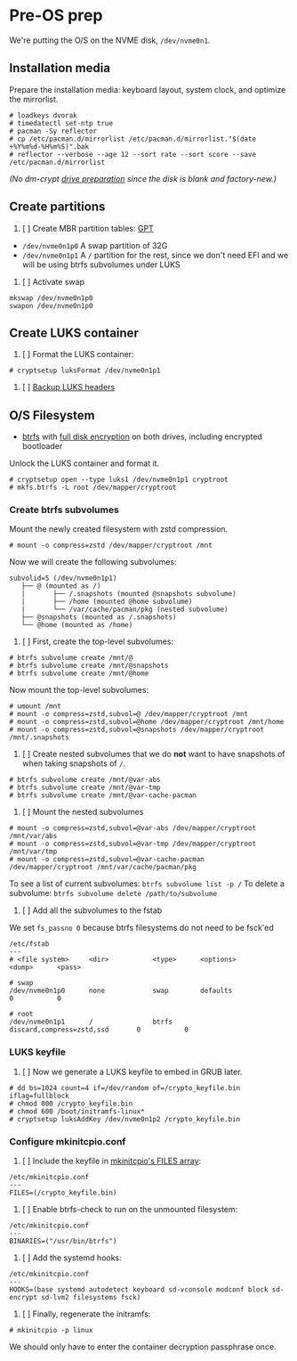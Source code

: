 # Pre-OS prep

We're putting the O/S on the NVME disk, `/dev/nvme0n1`.

## Installation media

Prepare the installation media: keyboard layout, system clock, and optimize the mirrorlist.

```
# loadkeys dvorak
# timedatectl set-ntp true
# pacman -Sy reflector
# cp /etc/pacman.d/mirrorlist /etc/pacman.d/mirrorlist."$(date +%Y%m%d-%H%m%S)".bak
# reflector --verbose --age 12 --sort rate --sort score --save /etc/pacman.d/mirrorlist
```

_(No dm-crypt [drive preparation](https://wiki.archlinux.org/index.php/Dm-crypt/Drive_preparation) since the disk is blank and factory-new.)_

## Create partitions

1. [ ] Create MBR partition tables: [GPT](https://wiki.archlinux.org/index.php/GPT)
  - `/dev/nvme0n1p0` A swap partition of 32G
  - `/dev/nvme0n1p1` A `/` partition for the rest, since we don't need EFI and we will be using btrfs subvolumes under LUKS

1. [ ] Activate swap

```
mkswap /dev/nvme0n1p0
swapon /dev/nvme0n1p0
```

## Create LUKS container

1. [ ] Format the LUKS container:

```
# cryptsetup luksFormat /dev/nvme0n1p1
```

1. [ ] [Backup LUKS headers](https://wiki.archlinux.org/index.php/Dm-crypt/Device_encryption#Backup_and_restore)

## O/S Filesystem

- [btrfs](https://wiki.archlinux.org/index.php/Btrfs) with [full disk encryption](https://wiki.archlinux.org/index.php/Dm-crypt/Encrypting_an_entire_system#Btrfs_subvolumes_with_swap) on both drives, including encrypted bootloader

Unlock the LUKS container and format it.

```
# cryptsetup open --type luks1 /dev/nvme0n1p1 cryptroot
# mkfs.btrfs -L root /dev/mapper/cryptroot
```

### Create btrfs subvolumes

Mount the newly created filesystem with zstd compression.

```
# mount -o compress=zstd /dev/mapper/cryptroot /mnt
```

Now we will create the following subvolumes:

```
subvolid=5 (/dev/nvme0n1p1)
   ├── @ (mounted as /)
   |       ├── /.snapshots (mounted @snapshots subvolume)
   |       ├── /home (mounted @home subvolume)
   |       └── /var/cache/pacman/pkg (nested subvolume)
   ├── @snapshots (mounted as /.snapshots)
   └── @home (mounted as /home)
```

1. [ ] First, create the top-level subvolumes:

```
# btrfs subvolume create /mnt/@
# btrfs subvolume create /mnt/@snapshots
# btrfs subvolume create /mnt/@home
```

Now mount the top-level subvolumes:

```
# umount /mnt
# mount -o compress=zstd,subvol=@ /dev/mapper/cryptroot /mnt
# mount -o compress=zstd,subvol=@home /dev/mapper/cryptroot /mnt/home
# mount -o compress=zstd,subvol=@snapshots /dev/mapper/cryptroot /mnt/.snapshots
```

1. [ ] Create nested subvolumes that we do **not** want to have snapshots of when taking snapshots of `/`.

```
# btrfs subvolume create /mnt/@var-abs
# btrfs subvolume create /mnt/@var-tmp
# btrfs subvolume create /mnt/@var-cache-pacman
```

1. [ ] Mount the nested subvolumes

```
# mount -o compress=zstd,subvol=@var-abs /dev/mapper/cryptroot /mnt/var/abs
# mount -o compress=zstd,subvol=@var-tmp /dev/mapper/cryptroot /mnt/var/tmp
# mount -o compress=zstd,subvol=@var-cache-pacman /dev/mapper/cryptroot /mnt/var/cache/pacman/pkg
```

To see a list of current subvolumes: `btrfs subvolume list -p /`
To delete a subvolume: `btrfs subvolume delete /path/to/subvolume`

1. [ ] Add all the subvolumes to the fstab

We set `fs_passno 0` because btrfs filesystems do not need to be fsck'ed

```
/etc/fstab
---
# <file system>     <dir>           <type>      <options>                       <dump>      <pass>

# swap
/dev/nvme0n1p0      none            swap        defaults                        0           0

# root
/dev/nvme0n1p1      /               btrfs       discard,compress=zstd,ssd       0           0
```

### LUKS keyfile

1. [ ] Now we generate a LUKS keyfile to embed in GRUB later.

```
# dd bs=1024 count=4 if=/dev/random of=/crypto_keyfile.bin iflag=fullblock
# chmod 000 /crypto_keyfile.bin
# chmod 600 /boot/initramfs-linux*
# cryptsetup luksAddKey /dev/nvme0n1p2 /crypto_keyfile.bin
```

### Configure mkinitcpio.conf

1. [ ] Include the keyfile in [mkinitcpio's FILES array](https://wiki.archlinux.org/index.php/Mkinitcpio#BINARIES_and_FILES):

```
/etc/mkinitcpio.conf
---
FILES=(/crypto_keyfile.bin)
```

1. [ ] Enable btrfs-check to run on the unmounted filesystem:

```
/etc/mkinitcpio.conf
---
BINARIES=("/usr/bin/btrfs")
```

1. [ ] Add the systemd hooks:

```
/etc/mkinitcpio.conf
---
HOOKS=(base systemd autodetect keyboard sd-vconsole modconf block sd-encrypt sd-lvm2 filesystems fsck)
```

1. [ ] Finally, regenerate the initramfs:

`# mkinitcpio -p linux`

We should only have to enter the container decryption passphrase once.

<!--- vim: nospell -->
